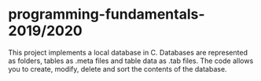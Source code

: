 # programming-fundamentals-2019/2020
This project implements a local database in C. Databases are represented as folders, tables as .meta files and table data as .tab files. The code allows you to create, modify, delete and sort the contents of the database.
